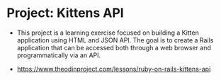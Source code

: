 # Project: Kittens API

- This project is a learning exercise focused on building a Kitten application using HTML and JSON API. The goal is to create a Rails application that can be accessed both through a web browser and programmatically via an API.

- https://www.theodinproject.com/lessons/ruby-on-rails-kittens-api
